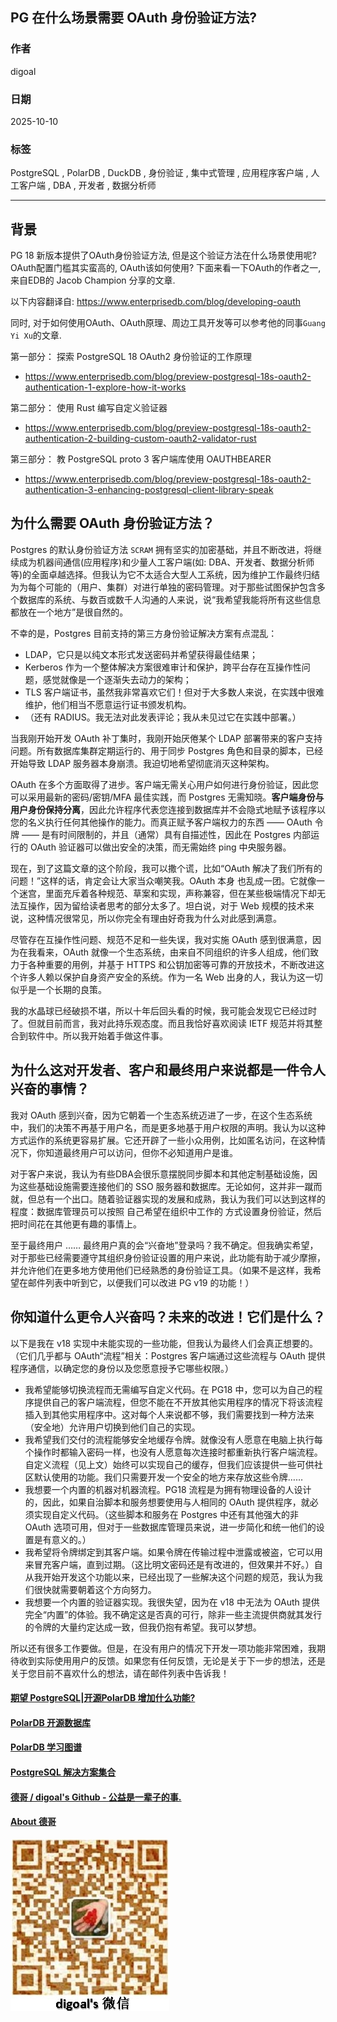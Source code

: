 ## PG 在什么场景需要 OAuth 身份验证方法?  
                            
### 作者                            
digoal                            
                            
### 日期                            
2025-10-10                           
                            
### 标签                            
PostgreSQL , PolarDB , DuckDB , 身份验证 , 集中式管理 , 应用程序客户端 , 人工客户端 , DBA , 开发者 , 数据分析师                     
                            
----                            
                            
## 背景     
PG 18 新版本提供了OAuth身份验证方法, 但是这个验证方法在什么场景使用呢? OAuth配置门槛其实蛮高的, OAuth该如何使用? 下面来看一下OAuth的作者之一, 来自EDB的 Jacob Champion 分享的文章.  
  
以下内容翻译自: https://www.enterprisedb.com/blog/developing-oauth  
  
同时, 对于如何使用OAuth、OAuth原理、周边工具开发等可以参考他的同事`Guang Yi Xu`的文章.  
  
第一部分： 探索 PostgreSQL 18 OAuth2 身份验证的工作原理  
- https://www.enterprisedb.com/blog/preview-postgresql-18s-oauth2-authentication-1-explore-how-it-works  
  
第二部分： 使用 Rust 编写自定义验证器  
- https://www.enterprisedb.com/blog/preview-postgresql-18s-oauth2-authentication-2-building-custom-oauth2-validator-rust  
  
第三部分： 教 PostgreSQL proto 3 客户端库使用 OAUTHBEARER  
- https://www.enterprisedb.com/blog/preview-postgresql-18s-oauth2-authentication-3-enhancing-postgresql-client-library-speak  
  
## 为什么需要 OAuth 身份验证方法？  
  
Postgres 的默认身份验证方法 `SCRAM` 拥有坚实的加密基础，并且不断改进，将继续成为机器间通信(应用程序)和少量人工客户端(如: DBA、开发者、数据分析师等)的全面卓越选择。但我认为它不太适合大型人工系统，因为维护工作最终归结为为每个可能的（用户、集群）对进行单独的密码管理。对于那些试图保护包含多个数据库的系统、与数百或数千人沟通的人来说，说“我希望我能将所有这些信息都放在一个地方”是很自然的。  
  
不幸的是，Postgres 目前支持的第三方身份验证解决方案有点混乱：  
- LDAP，它只是以纯文本形式发送密码并希望获得最佳结果；  
- Kerberos 作为一个整体解决方案很难审计和保护，跨平台存在互操作性问题，感觉就像是一个逐渐失去动力的架构；  
- TLS 客户端证书，虽然我非常喜欢它们！但对于大多数人来说，在实践中很难维护，他们相当不愿意运行证书颁发机构。  
- （还有 RADIUS。我无法对此发表评论；我从未见过它在实践中部署。）  
  
当我刚开始开发 OAuth 补丁集时，我刚开始厌倦某个 LDAP 部署带来的客户支持问题。所有数据库集群定期运行的、用于同步 Postgres 角色和目录的脚本，已经开始导致 LDAP 服务器本身崩溃。我迫切地希望彻底消灭这种架构。  
  
OAuth 在多个方面取得了进步。客户端无需关心用户如何进行身份验证，因此您可以采用最新的密码/密钥/MFA 最佳实践，而 Postgres 无需知晓。**客户端身份与用户身份保持分离**，因此允许程序代表您连接到数据库并不会隐式地赋予该程序以您的名义执行任何其他操作的能力。而真正赋予客户端权力的东西 —— OAuth 令牌 —— 是有时间限制的，并且（通常）具有自描述性，因此在 Postgres 内部运行的 OAuth 验证器可以做出安全的决策，而无需始终 ping 中央服务器。  
  
现在，到了这篇文章的这个阶段，我可以撒个谎，比如“OAuth 解决了我们所有的问题！”这样的话，肯定会让大家当众嘲笑我。OAuth 本身 也乱成一团。它就像一个迷宫，里面充斥着各种规范、草案和实现，声称兼容，但在某些极端情况下却无法互操作，因为留给读者思考的部分太多了。坦白说，对于 Web 规模的技术来说，这种情况很常见，所以你完全有理由好奇我为什么对此感到满意。  
  
尽管存在互操作性问题、规范不足和一些失误，我对实施 OAuth 感到很满意，因为在我看来，OAuth 就像一个生态系统，由来自不同组织的许多人组成，他们致力于各种重要的用例，并基于 HTTPS 和公钥加密等可靠的开放技术，不断改进这个许多人赖以保护自身资产安全的系统。作为一名 Web 出身的人，我认为这一切似乎是一个长期的良策。  
  
我的水晶球已经破损不堪，所以十年后回头看的时候，我可能会发现它已经过时了。但就目前而言，我对此持乐观态度。而且我恰好喜欢阅读 IETF 规范并将其整合到软件中。所以我开始着手做这件事。  
  
## 为什么这对开发者、客户和最终用户来说都是一件令人兴奋的事情？  
我对 OAuth 感到兴奋，因为它朝着一个生态系统迈进了一步，在这个生态系统中，我们的决策不再基于用户名，而是更多地基于用户权限的声明。我认为以这种方式运作的系统更容易扩展。它还开辟了一些小众用例，比如匿名访问，在这种情况下，你知道最终用户可以访问，但你不必知道用户是谁。  
  
对于客户来说，我认为有些DBA会很乐意摆脱同步脚本和其他定制基础设施，因为这些基础设施需要连接他们的 SSO 服务器和数据库。无论如何，这并非一蹴而就，但总有一个出口。随着验证器实现的发展和成熟，我认为我们可以达到这样的程度：数据库管理员可以按照 自己希望在组织中工作的 方式设置身份验证，然后把时间花在其他更有趣的事情上。  
  
至于最终用户 …… 最终用户真的会“兴奋地”登录吗？我不确定。但我确实希望，对于那些已经需要遵守其组织身份验证设置的用户来说，此功能有助于减少摩擦，并允许他们在更多地方使用他们已经熟悉的身份验证工具。（如果不是这样，我希望在邮件列表中听到它，以便我们可以改进 PG v19 的功能！）  
  
## 你知道什么更令人兴奋吗？未来的改进！它们是什么？  
以下是我在 v18 实现中未能实现的一些功能，但我认为最终人们会真正想要的。（它们几乎都与 OAuth“流程”相关：Postgres 客户端通过这些流程与 OAuth 提供程序通信，以确定您的身份以及您愿意授予它哪些权限。）  
  
- 我希望能够切换流程而无需编写自定义代码。在 PG18 中，您可以为自己的程序提供自己的客户端流程，但您不能在不开放其他实用程序的情况下将该流程插入到其他实用程序中。这对每个人来说都不够，我们需要找到一种方法来（安全地）允许用户切换到他们自己的实现。      
- 我希望我们交付的流程能够安全地缓存令牌。就像没有人愿意在电脑上执行每个操作时都输入密码一样，也没有人愿意每次连接时都重新执行客户端流程。自定义流程（见上文）始终可以实现自己的缓存，但我们应该提供一些可供社区默认使用的功能。我们只需要开发一个安全的地方来存放这些令牌……      
- 我想要一个内置的机器对机器流程。PG18 流程是为拥有物理设备的人设计的，因此，如果自治脚本和服务想要使用与人相同的 OAuth 提供程序，就必须实现自定义代码。（这些脚本和服务在 Postgres 中还有其他强大的非 OAuth 选项可用，但对于一些数据库管理员来说，进一步简化和统一他们的设置是有意义的。）      
- 我希望将令牌绑定到其客户端。如果令牌在传输过程中泄露或被盗，它可以用来冒充客户端，直到过期。（这比明文密码还是有改进的，但效果并不好。）自从我开始开发这个功能以来，已经出现了一些解决这个问题的规范，我认为我们很快就需要朝着这个方向努力。      
- 我想要一个内置的验证器实现。我很失望，因为在 v18 中无法为 OAuth 提供完全“内置”的体验。我不确定这是否真的可行，除非一些主流提供商就其发行的令牌的大量约定达成一致，但我仍抱有希望。我可以梦想。  
  
所以还有很多工作要做。但是，在没有用户的情况下开发一项功能非常困难，我期待收到实际使用用户的反馈。如果您有任何反馈，无论是关于下一步的想法，还是关于您目前不喜欢什么的想法，请在邮件列表中告诉我！  
    
#### [期望 PostgreSQL|开源PolarDB 增加什么功能?](https://github.com/digoal/blog/issues/76 "269ac3d1c492e938c0191101c7238216")
  
  
#### [PolarDB 开源数据库](https://openpolardb.com/home "57258f76c37864c6e6d23383d05714ea")
  
  
#### [PolarDB 学习图谱](https://www.aliyun.com/database/openpolardb/activity "8642f60e04ed0c814bf9cb9677976bd4")
  
  
#### [PostgreSQL 解决方案集合](../201706/20170601_02.md "40cff096e9ed7122c512b35d8561d9c8")
  
  
#### [德哥 / digoal's Github - 公益是一辈子的事.](https://github.com/digoal/blog/blob/master/README.md "22709685feb7cab07d30f30387f0a9ae")
  
  
#### [About 德哥](https://github.com/digoal/blog/blob/master/me/readme.md "a37735981e7704886ffd590565582dd0")
  
  
![digoal's wechat](../pic/digoal_weixin.jpg "f7ad92eeba24523fd47a6e1a0e691b59")
  
